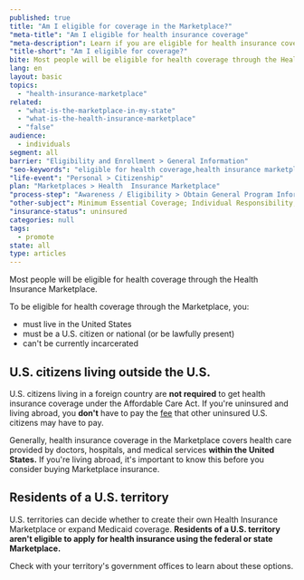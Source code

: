 ```yaml
---
published: true
title: "Am I eligible for coverage in the Marketplace?"
"meta-title": "Am I eligible for health insurance coverage"
"meta-description": Learn if you are eligible for health insurance coverage and about your Health Insurance Marketplace enrollment options at Healthcare.gov.
"title-short": "Am I eligible for coverage?"
bite: Most people will be eligible for health coverage through the Health Insurance Marketplace.
lang: en
layout: basic
topics: 
  - "health-insurance-marketplace"
related: 
  - "what-is-the-marketplace-in-my-state"
  - "what-is-the-health-insurance-marketplace"
  - "false"
audience: 
  - individuals
segment: all
barrier: "Eligibility and Enrollment > General Information"
"seo-keywords": "eligible for health coverage,health insurance marketplace; health insurance coverage"
"life-event": "Personal > Citizenship"
plan: "Marketplaces > Health  Insurance Marketplace"
"process-step": "Awareness / Eligibility > Obtain General Program Information"
"other-subject": Minimum Essential Coverage; Individual Responsibility; Assessment; Exemption
"insurance-status": uninsured
categories: null
tags: 
  - promote
state: all
type: articles
---
```


Most people will be eligible for health coverage through the Health Insurance Marketplace. 

To be eligible for health coverage through the Marketplace, you:

* must live in the United States
* must be a U.S. citizen or national (or be lawfully present)
* can't be currently incarcerated

## U.S. citizens living outside the U.S.

U.S. citizens living in a foreign country are **not required** to get health insurance coverage under the Affordable Care Act. If you're uninsured and living abroad, you **don't** have to pay the [fee](/what-if-someone-doesnt-have-health-coverage-in-2014) that other uninsured U.S. citizens may have to pay. 

Generally, health insurance coverage in the Marketplace covers health care provided by doctors, hospitals, and medical services **within the United States.** If you're living abroad, it's important to know this before you consider buying Marketplace insurance. 

## Residents of a U.S. territory

U.S. territories can decide whether to create their own Health Insurance Marketplace or expand Medicaid coverage. **Residents of a U.S. territory aren't eligible to apply for health insurance using the federal or state Marketplace.** 

Check with your territory's government offices to learn about these options.
